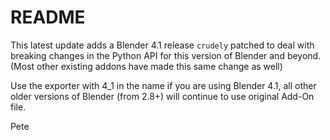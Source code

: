 # README

This latest update adds a Blender 4.1 release `crudely` patched to deal with breaking changes in the Python API for this version of Blender and beyond. (Most other existing addons have made this same change as well) 
	
Use the exporter with 4_1 in the name if you are using Blender 4.1, all other older versions of Blender (from 2.8+)  will continue to use original Add-On file.


Pete 
